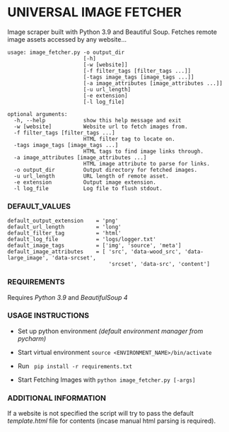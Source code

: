 # UNIVERSAL IMAGE FETCHER #

Image scraper built with Python 3.9 and Beautiful Soup. Fetches remote image assets accessed by any website...

    usage: image_fetcher.py -o output_dir
                            [-h] 
                            [-w [website]] 
                            [-f filter_tags [filter_tags ...]] 
                            [-tags image_tags [image_tags ...]] 
                            [-a image_attributes [image_attributes ...]] 
                            [-u url_length] 
                            [-e extension]
                            [-l log_file]
    
    optional arguments:
      -h, --help            show this help message and exit
      -w [website]          Website url to fetch images from.
      -f filter_tags [filter_tags ...]
                            HTML filter tag to locate on.
      -tags image_tags [image_tags ...]
                            HTML tags to find image links through.
      -a image_attributes [image_attributes ...]
                            HTML image attribute to parse for links.
      -o output_dir         Output directory for fetched images.
      -u url_length         URL length of remote asset.
      -e extension          Output image extension.
      -l log_file           Log file to flush stdout.

### DEFAULT_VALUES ###
    default_output_extension    = 'png'    
    default_url_length          = 'long'
    default_filter_tag          = 'html'
    default_log_file            = 'logs/logger.txt'
    default_image_tags          = ['img', 'source', 'meta']
    default_image_attributes    = [ 'src', 'data-wood_src', 'data-large_image', 'data-srcset', 
                                    'srcset', 'data-src', 'content']
    
### REQUIREMENTS ###
Requires _Python 3.9_ and _BeautifulSoup 4_

### USAGE INSTRUCTIONS ###
* Set up python environment _(default environment manager from pycharm)_
* Start virtual environment ``` source <ENVIRONMENT_NAME>/bin/activate ```  
* Run ``` pip install -r requirements.txt```

* Start Fetching Images with ```python image_fetcher.py [-args]```

### ADDITIONAL INFORMATION ###
If a website is not specified the script will try to pass the default _template.html_ file 
for contents (incase manual html parsing is required).